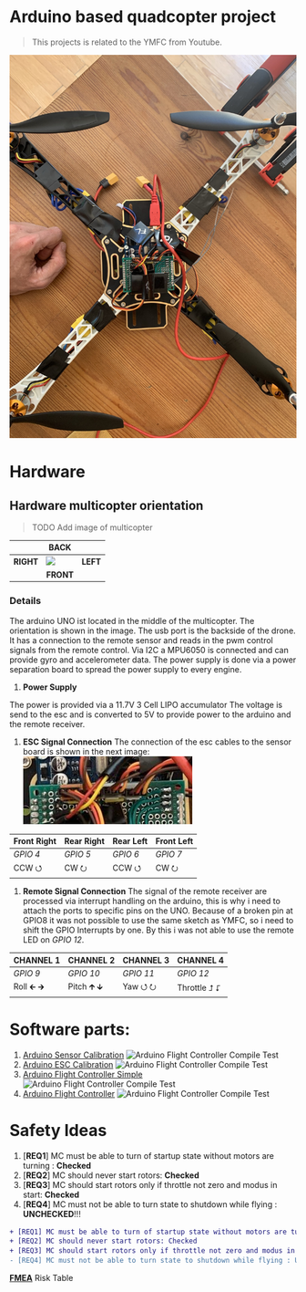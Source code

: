 # Arduino based quadcopter project
> This projects is related to the YMFC from Youtube.

![Quadcopter](doc/IMG_6664.JPEG)
# Hardware

## Hardware multicopter orientation
> TODO Add image of multicopter

|  | BACK                               |                |
|----|-------------------------------------------|--------------------|
| **RIGHT**   | ![](https://electronoobs.com/images/Robotica/tut_5/full_flight_controller.png)|**LEFT**  |
| | <center> **FRONT** </center>||

### Details
The arduino UNO ist located in the middle of the multicopter. The orientation is shown in the image. The usb port is the backside of the drone.
It has a connection to the remote sensor and reads in the pwm control signals from the remote control. Via I2C a MPU6050 is connected and can provide gyro and accelerometer data. The power supply is done via a power separation board to spread the power supply to every engine.

1. **Power Supply**
 
  The power is provided via a 11.7V 3 Cell LIPO accumulator
  The voltage is send to the esc and is converted to 5V to provide power to the arduino and the remote receiver.

1. **ESC Signal Connection**
  The connection of the esc cables to the sensor board is shown in the next image:
  ![](doc/esc_connection.JPEG)

|Front Right | Rear Right| Rear Left| Front Left |
|---|---|---|----|
| *GPIO 4*|*GPIO 5*|*GPIO 6*|*GPIO 7*|
| CCW ⭯| CW ⭮ | CCW ⭯| CW ⭮ |

1. **Remote Signal Connection**
The signal of the remote receiver are processed via interrupt handling on the arduino, this is why i need to attach the ports to specific pins on the UNO. Because of a broken pin at GPIO8 it was not possible to use the same sketch as YMFC, so i need to shift the GPIO Interrupts by one. By this i was not able to use the remote LED on *GPIO 12*.

| CHANNEL 1  | CHANNEL 2 |CHANNEL 3|CHANNEL 4 |
|---|---|---|----|
| *GPIO 9*|*GPIO 10*|*GPIO 11*|*GPIO 12*|
| Roll 🡰 🡲 | Pitch 🡱 🡳| Yaw  ⭯ ⭮ | Throttle ⮥ ⮦ |




# Software parts:

1. [Arduino Sensor Calibration](./arduino_uno_sensor_calibration)
   ![Arduino Flight Controller Compile Test](https://github.com/net-attack/drone_controller/actions/workflows/test-controller.yml/badge.svg)
3. [Arduino ESC Calibration](./arduino_uno_esc_calibration)
   ![Arduino Flight Controller Compile Test](https://github.com/net-attack/drone_controller/actions/workflows/test-controller.yml/badge.svg)
4. [Arduino Flight Controller Simple](./arduino_uno_flight_controller_simple)
   ![Arduino Flight Controller Compile Test](https://github.com/net-attack/drone_controller/actions/workflows/test-controller.yml/badge.svg)
5. [Arduino Flight Controller](./arduino_uno_flight_controller)
   ![Arduino Flight Controller Compile Test](https://github.com/net-attack/drone_controller/actions/workflows/test-controller.yml/badge.svg)




# Safety Ideas

1. [**REQ1**] MC must be able to turn of startup state without motors are turning : **Checked**
1. [**REQ2**] MC should never start rotors: **Checked**
1. [**REQ3**] MC should start rotors only if throttle not zero and modus in start: **Checked**
1. [**REQ4**] MC must not be able to turn state to shutdown while flying : **UNCHECKED**!!!

```diff
+ [REQ1] MC must be able to turn of startup state without motors are turning : Checked 
+ [REQ2] MC should never start rotors: Checked
+ [REQ3] MC should start rotors only if throttle not zero and modus in start: Checked
- [REQ4] MC must not be able to turn state to shutdown while flying : UNCHECKED
```

**[FMEA](doc/risk-table-fmea.md)** Risk Table
